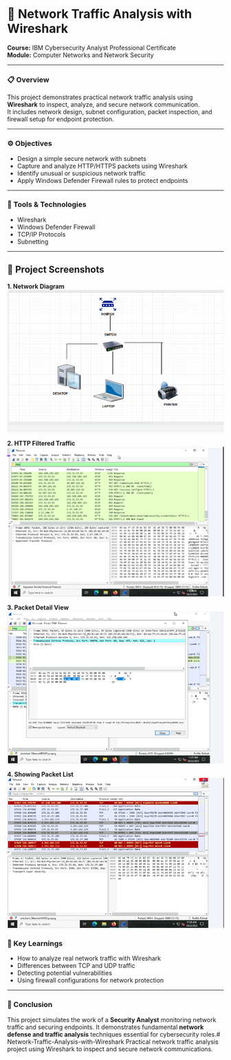 # 🧠 Network Traffic Analysis with Wireshark  

**Course:** IBM Cybersecurity Analyst Professional Certificate  
**Module:** Computer Networks and Network Security  

---

### 📋 Overview  
This project demonstrates practical network traffic analysis using **Wireshark** to inspect, analyze, and secure network communication.  
It includes network design, subnet configuration, packet inspection, and firewall setup for endpoint protection.

---

### ⚙️ Objectives  
- Design a simple secure network with subnets  
- Capture and analyze HTTP/HTTPS packets using Wireshark  
- Identify unusual or suspicious network traffic  
- Apply Windows Defender Firewall rules to protect endpoints  

---

### 🧩 Tools & Technologies  
- Wireshark  
- Windows Defender Firewall  
- TCP/IP Protocols  
- Subnetting  

---

## 📸 Project Screenshots

**1. Network Diagram**  
![Network Diagram](NETWORK%20DIAGRAM.png)

**2. HTTP Filtered Traffic**  
![HTTP Filtered](HTTP%20FILTERED.png)

**3. Packet Detail View**  
![Packet Detail](PACKET%20DETAIL.png)

**4. Showing Packet List**  
![Packet List](SHOWING%20PACKET%20LIST.png)

### 🧠 Key Learnings  
- How to analyze real network traffic with Wireshark  
- Differences between TCP and UDP traffic  
- Detecting potential vulnerabilities  
- Using firewall configurations for network protection  

---

### 🏁 Conclusion  
This project simulates the work of a **Security Analyst** monitoring network traffic and securing endpoints. It demonstrates fundamental **network defense and traffic analysis** techniques essential for cybersecurity roles.# Network-Traffic-Analysis-with-Wireshark
Practical network traffic analysis project using Wireshark to inspect and secure network communications.
